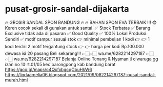 # pusat-grosir-sandal-dijakarta
🔥 GROSIR SANDAL SPON BANDUNG 🔥  🔥 BAHAN SPON EVA TERBAIK !!! 😎 Keren cocok sekali di gunakan untuk santai.  ✅ Stock Terbatas ✅ Barang Exclusive tidak ada di pasaran ✅ Good Quality ✅ 100% Lokal Produksi Sendiri ✅ motif campur sesuai stok 👉 minimal pembelian 1 kodi 👉 👉 1 kodi terdiri 2 motif tergantung stock 👉 👉 harga per kodi Rp.100.000 dewasa isi 20 pasang   Beli sekarang!!! 👉🏻👉🏻 wa.me/6282214297187 👉🏻👉🏻 wa.me/6282214297187  Belanja Online Tenang &amp; Nyaman jl ciwaruga gg izan no 10 rt.01/05 kec parongpong kab bandung barat https://goo.gl/maps/c4QxfxbgcqCbuHkW6 https://lindaamelia06.blogspot.com/2021/09/082214297187-pusat-sandal-murah.html
